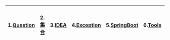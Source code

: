 #### 

| 1.[**Question**](/chapter1/springdatajpa.md) | **2.**[**集合**](/chapter1/ji-he.md) | **3.**[**IDEA**](/chapter1/idea.md) | **4.**[**Exception**](/chapter1/exception.md) | **5.**[**SpringBoot**](/chapter1/springboot.md) | **6.**[**Tools**](/chapter1/tools.md) | **7.**[**Jpa**](/chapter1/jpa.md) | 8.[**知识链接**](/chapter1/zhi-shi-lian-jie.md) |
| :--- | :--- | :--- | :--- | :--- | :--- | :--- | :--- |




